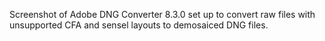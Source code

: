 Screenshot of Adobe DNG Converter 8.3.0 set up to convert raw files with
unsupported CFA and sensel layouts to demosaiced DNG files.